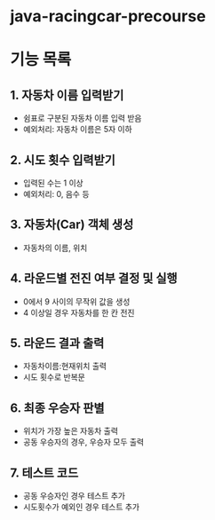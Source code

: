 # java-racingcar-precourse

# 기능 목록
## 1. 자동차 이름 입력받기
- 쉼표로 구분된 자동차 이름 입력 받음
- 예외처리: 자동차 이름은 5자 이하

## 2. 시도 횟수 입력받기
- 입력된 수는 1 이상
- 예외처리: 0, 음수 등

## 3. 자동차(Car) 객체 생성
- 자동차의 이름, 위치 

## 4. 라운드별 전진 여부 결정 및 실행
- 0에서 9 사이의 무작위 값을 생성
- 4 이상일 경우 자동차를 한 칸 전진

## 5. 라운드 결과 출력
- 자동차이름:현재위치 출력
- 시도 횟수로 반복문

## 6. 최종 우승자 판별
- 위치가 가장 높은 자동차 출력
- 공동 우승자의 경우, 우승자 모두 출력

## 7. 테스트 코드 
- 공동 우승자인 경우 테스트 추가
- 시도횟수가 예외인 경우 테스트 추가